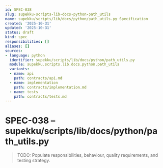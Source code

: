 ```yaml
---
id: SPEC-038
slug: supekku-scripts-lib-docs-python-path_utils
name: supekku/scripts/lib/docs/python/path_utils.py Specification
created: '2025-10-31'
updated: '2025-10-31'
status: draft
kind: spec
responsibilities: []
aliases: []
sources:
- language: python
  identifier: supekku/scripts/lib/docs/python/path_utils.py
  module: supekku.scripts.lib.docs.python.path_utils
  variants:
  - name: api
    path: contracts/api.md
  - name: implementation
    path: contracts/implementation.md
  - name: tests
    path: contracts/tests.md
---
```


# SPEC-038 – supekku/scripts/lib/docs/python/path_utils.py

> TODO: Populate responsibilities, behaviour, quality requirements, and testing strategy.
